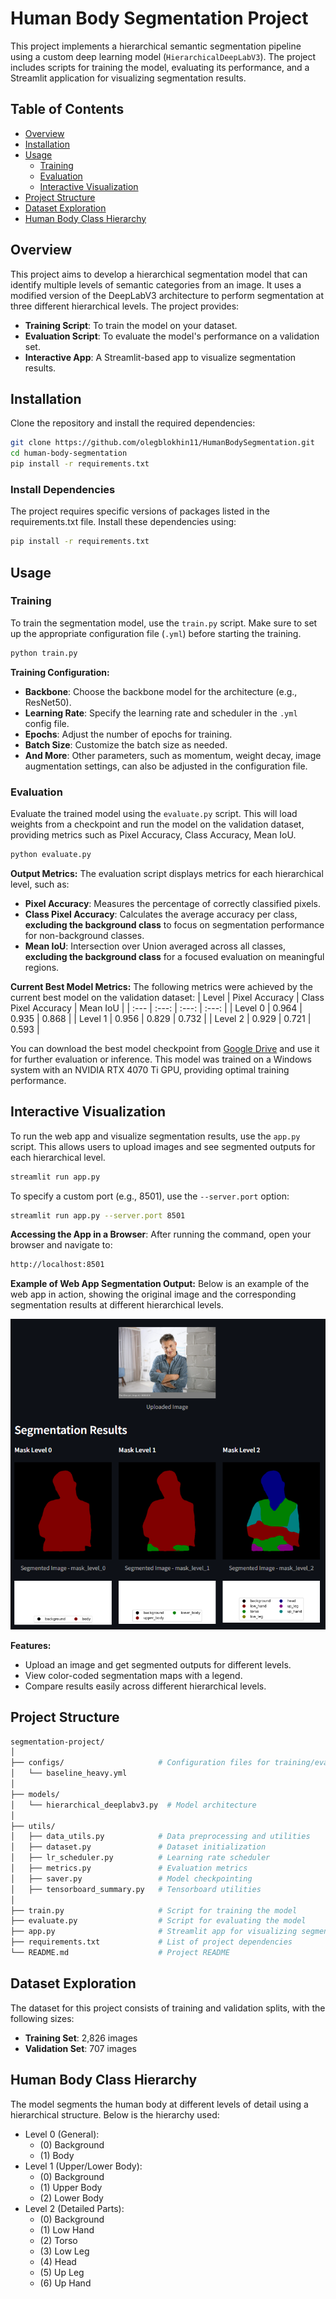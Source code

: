 # Human Body Segmentation Project

This project implements a hierarchical semantic segmentation pipeline using a custom deep learning model (`HierarchicalDeepLabV3`). The project includes scripts for training the model, evaluating its performance, and a Streamlit application for visualizing segmentation results.

## Table of Contents
- [Overview](#overview)
- [Installation](#installation)
- [Usage](#usage)
  - [Training](#training)
  - [Evaluation](#evaluation)
  - [Interactive Visualization](#interactive-visualization)
- [Project Structure](#project-structure)
- [Dataset Exploration](#dataset-exploration)
- [Human Body Class Hierarchy](#human-body-class-hierarchy)

## Overview

This project aims to develop a hierarchical segmentation model that can identify multiple levels of semantic categories from an image. It uses a modified version of the DeepLabV3 architecture to perform segmentation at three different hierarchical levels. The project provides:
- **Training Script**: To train the model on your dataset.
- **Evaluation Script**: To evaluate the model's performance on a validation set.
- **Interactive App**: A Streamlit-based app to visualize segmentation results.

## Installation

Clone the repository and install the required dependencies:

```bash
git clone https://github.com/olegblokhin11/HumanBodySegmentation.git
cd human-body-segmentation
pip install -r requirements.txt
```

### Install Dependencies
The project requires specific versions of packages listed in the requirements.txt file. Install these dependencies using:

```bash
pip install -r requirements.txt
```

## Usage
### Training
To train the segmentation model, use the `train.py` script. Make sure to set up the appropriate configuration file (`.yml`) before starting the training.

```bash
python train.py
```

**Training Configuration:**
- **Backbone**: Choose the backbone model for the architecture (e.g., ResNet50).
- **Learning Rate**: Specify the learning rate and scheduler in the `.yml` config file.
- **Epochs**: Adjust the number of epochs for training.
- **Batch Size**: Customize the batch size as needed.
- **And More**: Other parameters, such as momentum, weight decay, image augmentation settings, can also be adjusted in the configuration file.

### Evaluation
Evaluate the trained model using the `evaluate.py` script. This will load weights from a checkpoint and run the model on the validation dataset, providing metrics such as Pixel Accuracy, Class Accuracy, Mean IoU.
```bash
python evaluate.py
```

**Output Metrics:** The evaluation script displays metrics for each hierarchical level, such as:
- **Pixel Accuracy**: Measures the percentage of correctly classified pixels.
- **Class Pixel Accuracy**: Calculates the average accuracy per class, **excluding the background class** to focus on segmentation performance for non-background classes.
- **Mean IoU**: Intersection over Union averaged across all classes, **excluding the background class** for a focused evaluation on meaningful regions.

**Current Best Model Metrics:** The following metrics were achieved by the current best model on the validation dataset:
| Level | Pixel Accuracy | Class Pixel Accuracy | Mean IoU |
| :---      |    :---:   |         :---:        |   :---:  |
| Level 0   | 0.964      | 0.935                | 0.868    |
| Level 1   | 0.956      | 0.829                | 0.732    |
| Level 2   | 0.929      | 0.721                | 0.593    |

You can download the best model checkpoint from [Google Drive](https://drive.google.com/file/d/1Bo2IQ5gkCfM9fzLZFOaNjoZlD6nPuX6u/view?usp=sharing) and use it for further evaluation or inference. This model was trained on a Windows system with an NVIDIA RTX 4070 Ti GPU, providing optimal training performance.

## Interactive Visualization
To run the web app and visualize segmentation results, use the `app.py` script. This allows users to upload images and see segmented outputs for each hierarchical level.
```bash
streamlit run app.py
```
To specify a custom port (e.g., 8501), use the `--server.port` option:
```bash
streamlit run app.py --server.port 8501
```
**Accessing the App in a Browser**: After running the command, open your browser and navigate to:
```bash
http://localhost:8501
```

**Example of Web App Segmentation Output:** Below is an example of the web app in action, showing the original image and the corresponding segmentation results at different hierarchical levels.

![Web App Example](docs/fig_web_app_1.png)

**Features:**
- Upload an image and get segmented outputs for different levels.
- View color-coded segmentation maps with a legend.
- Compare results easily across different hierarchical levels.

## Project Structure
```bash
segmentation-project/
│
├── configs/                     # Configuration files for training/evaluation
│   └── baseline_heavy.yml
│
├── models/
│   └── hierarchical_deeplabv3.py  # Model architecture
│
├── utils/
│   ├── data_utils.py            # Data preprocessing and utilities
│   ├── dataset.py               # Dataset initialization
│   ├── lr_scheduler.py          # Learning rate scheduler
│   ├── metrics.py               # Evaluation metrics
│   ├── saver.py                 # Model checkpointing
│   ├── tensorboard_summary.py   # Tensorboard utilities
│
├── train.py                     # Script for training the model
├── evaluate.py                  # Script for evaluating the model
├── app.py                       # Streamlit app for visualizing segmentation
├── requirements.txt             # List of project dependencies
└── README.md                    # Project README
```
## Dataset Exploration

The dataset for this project consists of training and validation splits, with the following sizes:
- **Training Set**: 2,826 images
- **Validation Set**: 707 images

## Human Body Class Hierarchy
The model segments the human body at different levels of detail using a hierarchical structure. Below is the hierarchy used:
- Level 0 (General):
  - (0) Background
  - (1) Body
- Level 1 (Upper/Lower Body):
  - (0) Background
  - (1) Upper Body
  - (2) Lower Body
- Level 2 (Detailed Parts):
  - (0) Background
  - (1) Low Hand
  - (2) Torso
  - (3) Low Leg
  - (4) Head
  - (5) Up Leg
  - (6) Up Hand
